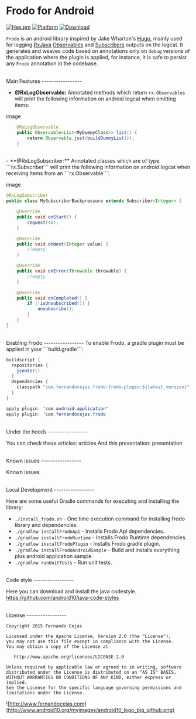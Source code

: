 

Frodo for Android
=========================

[![Hex.pm](https://img.shields.io/hexpm/l/plug.svg)](http://www.apache.org/licenses/LICENSE-2.0) [![Platform](https://img.shields.io/badge/platform-android-green.svg)](http://developer.android.com/index.html)
[![Download](https://api.bintray.com/packages/android10/maven/frodo-plugin/images/download.svg) ](https://bintray.com/android10/maven/frodo-plugin/_latestVersion)

```Frodo``` is an android library inspired by Jake Wharton's [Hugo](https://github.com/JakeWharton/hugo), mainly used for logging [RxJava](https://github.com/ReactiveX/RxJava) [Observables](http://reactivex.io/documentation/observable.html) and [Subscribers](http://reactivex.io/RxJava/javadoc/rx/Subscriber.html) outputs on the logcat.
It generates and weaves code based on annotations only on ```debug``` versions of the application where the plugin is applied, for instance, it is safe to persist any ```Frodo``` annotation in the codebase.

<br>
Main Features
-----------------

- **@RxLogObservable:** Annotated methods which return ```rx.Observables``` will print the following information on android logcat when emitting items:

image

```java
    @RxLogObservable
    public Observable<List<MyDummyClass>> list() {
        return Observable.just(buildDummyList());
    }
```

<br>
- **@RxLogSubscriber:** Annotated classes which are of type ```rx.Subscriber``` will print the following information on android logcat when receiving items from an ```rx.Observable```:

image

```java
@RxLogSubscriber
public class MySubscriberBackpressure extends Subscriber<Integer> {

    @Override
    public void onStart() {
        request(40);
    }

    @Override
    public void onNext(Integer value) {
        //empty
    }

    @Override
    public void onError(Throwable throwable) {
        //empty
    }

    @Override
    public void onCompleted() {
        if (!isUnsubscribed()) {
            unsubscribe();
        }
    }
}
```

<br>
Enabling Frodo
-----------------
To enable Frodo, a gradle plugin must be applied in your ```build.gradle```:

```java
buildscript {
  repositories {
    jcenter()
  }
  dependencies {
    classpath "com.fernandocejas.frodo:frodo-plugin:${latest_version}"
  }
}

apply plugin: 'com.android.application'
apply plugin: 'com.fernandocejas.frodo
```


<br>
Under the hoods
-----------------

You can check these articles:
articles
And this presentation:
presentation

<br>
Known issues
-----------------

Known issues

<br>
Local Development
-----------------

Here are some useful Gradle commands for executing and installing the library:

 * `./install_frodo.sh` - One time execution command for installing frodo library and dependencies.
 * `./gradlew installFrodoApi` - Installs Frodo Api dependencies.
 * `./gradlew installFrodoRuntime` - Installs Frodo Runtime dependencies.
 * `./gradlew installFrodoPlugin` - Installs Frodo gradle plugin.
 * `./gradlew installFrodoAndroidSample` - Build and installs everything plus android application sample.
 * `./gradlew runUnitTests` - Run unit tests.

<br>
Code style
-----------------

Here you can download and install the java codestyle.
https://github.com/android10/java-code-styles

<br>
License
-----------------

    Copyright 2015 Fernando Cejas

    Licensed under the Apache License, Version 2.0 (the "License");
    you may not use this file except in compliance with the License.
    You may obtain a copy of the License at

       http://www.apache.org/licenses/LICENSE-2.0

    Unless required by applicable law or agreed to in writing, software
    distributed under the License is distributed on an "AS IS" BASIS,
    WITHOUT WARRANTIES OR CONDITIONS OF ANY KIND, either express or implied.
    See the License for the specific language governing permissions and
    limitations under the License.


![http://www.fernandocejas.com](http://www.android10.org/myimages/android10_logo_big_github.png)
 
